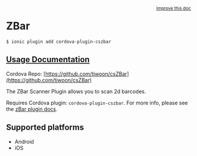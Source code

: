 
<a style="float:right;font-size:12px;" href="http://github.com/driftyco/ionic-native/edit/master/src/@ionic-native/plugins/z-bar/index.ts#L34">
  Improve this doc
</a>

# ZBar
<!-- end header block -->

```
$ ionic plugin add cordova-plugin-cszbar
```

## [Usage Documentation](https://ionicframework.com/docs/v2/native/z-bar/)

Cordova Repo: [https://github.com/tjwoon/csZBar](https://github.com/tjwoon/csZBar)

<!-- description -->
The ZBar Scanner Plugin allows you to scan 2d barcodes.

Requires Cordova plugin: `cordova-plugin-cszbar`. For more info, please see the [zBar plugin docs](https://github.com/tjwoon/csZBar).

<!-- @platforms tag -->
## Supported platforms

- Android
- iOS

<!-- @platforms tag end -->
<!-- end for prop in method.decorators[0].argumentInfo -->
<!-- end content block -->
<!-- end body block -->
